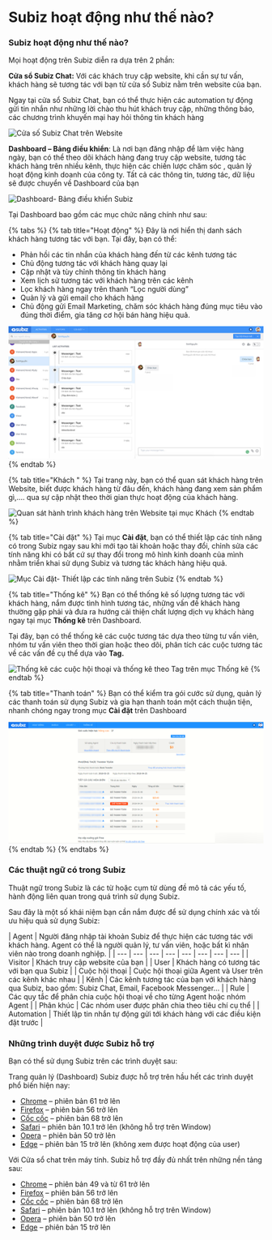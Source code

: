 # Subiz hoạt động như thế nào?

### Subiz hoạt động như thế nào?

Mọi hoạt động trên Subiz diễn ra dựa trên 2 phần:

**Cửa sổ Subiz Chat:** Với các khách truy cập website, khi cần sự tư vấn, khách hàng sẽ tương tác với bạn từ cửa sổ Subiz nằm trên website của bạn.

Ngay tại cửa sổ Subiz Chat, bạn có thể thực hiện các automation tự động gửi tin nhắn như những lời chào thu hút khách truy cập, những thông báo, các chương trình khuyến mại hay hỏi thông tin khách hàng

![C&#x1EED;a s&#x1ED1; Subiz Chat tr&#xEA;n Website](https://lh3.googleusercontent.com/7M5mGw28b_Bxw4egoojpNn7gWaNZjxlzKcEhPviQ6oGxETvtrIiVBfMWKVUmHMXcZ2fz5OLb2i05SzaR0gC6AN6gOfQWhSv-x91XFCFYPYUUyn3KJnAnaxJ9IBcIc2jfkzw12ul4)

**Dashboard – Bảng điều khiển**: Là nơi bạn đăng nhập để làm việc hàng ngày, bạn có thể theo dõi khách hàng đang truy cập website, tương tác khách hàng trên nhiều kênh, thực hiện các chiến lược chăm sóc , quản lý hoạt động kinh doanh của công ty. Tất cả các thông tin, tương tác, dữ liệu sẽ được chuyển về Dashboard của bạn

![Dashboard- B&#x1EA3;ng &#x111;i&#x1EC1;u khi&#x1EC3;n Subiz](https://lh5.googleusercontent.com/UVwvIoClWKiTqzfkJtAqsfVc0Qs6NJu3R3uUqcMpehEzho75SIWhGWMatGAoMTiAqiCkgQQJ03guoipbBQiRv5L6bjKlwv6t0FDnh1I8MlExj4_MPpsPaZuDU3Je1zlqM3BrSxDd)

Tại Dashboard bao gồm các mục chức năng chính như sau:

{% tabs %}
{% tab title="Hoạt động" %}
Đây là nơi hiển thị danh sách khách hàng tương tác với bạn. Tại đây, bạn có thể:

* Phản hồi các tin nhắn của khách hàng đến từ các kênh tương tác
* Chủ động tương tác với khách hàng quay lại
* Cập nhật và tùy chỉnh thông tin khách hàng
* Xem lịch sử tương tác với khách hàng trên các kênh
* Lọc khách hàng ngay trên thanh “Lọc người dùng” 
* Quản lý và gửi email cho khách hàng
* Chủ động gửi Email Marketing, chăm sóc khách hàng đúng mục tiêu vào đúng thời điểm, gia tăng cơ hội bán hàng hiệu quả.

![Danh s&#xE1;ch kh&#xE1;ch h&#xE0;ng t&#x1B0;&#x1A1;ng t&#xE1;c &#x111;&#x1B0;&#x1EE3;c hi&#x1EC3;n th&#x1ECB; tr&#xEA;n m&#x1EE5;c Ho&#x1EA1;t &#x111;&#x1ED9;ng](../../.gitbook/assets/subiz_messenger2.jpg)
{% endtab %}

{% tab title="Khách " %}
Tại trang này, bạn có thể quan sát khách hàng trên Website, biết được khách hàng từ đâu đến, khách hàng đang xem sản phẩm gì,.... qua sự cập nhật theo thời gian thực hoạt động của khách hàng. 

![Quan s&#xE1;t h&#xE0;nh tr&#xEC;nh kh&#xE1;ch h&#xE0;ng tr&#xEA;n Website t&#x1EA1;i m&#x1EE5;c Kh&#xE1;ch](https://lh5.googleusercontent.com/GR26TxtguDwlfd8xKzQs8bDcfx3XvTH30bsHvZgQH7Q-gUwKh0ee-3ZNSfqxdC3gkSqts2P1L7DyE-QEEVXUDT2tCAWKKDZNB6WRD0ymcdRmtQV9Zlib-hC0U1XZwKWOO9GA7xC2)
{% endtab %}

{% tab title="Cài đặt" %}
Tại mục **Cài đặt**, bạn có thể thiết lập các tính năng có trong Subiz ngay sau khi mới tạo tài khoản hoặc thay đổi, chỉnh sửa các tính năng khi có bất cứ sự thay đổi trong mô hình kinh doanh của mình nhằm triển khai sử dụng Subiz và tương tác khách hàng hiệu quả.

![M&#x1EE5;c C&#xE0;i &#x111;&#x1EB7;t- Thi&#x1EBF;t l&#x1EAD;p c&#xE1;c t&#xED;nh n&#x103;ng tr&#xEA;n Subiz](https://lh6.googleusercontent.com/Uo2dVWCRoOgzHGERvhgv05Hx4tZAdGRawKJCM1_ksp4yxFNJC5bVdsvLehvqcQnRqguZP6R4eLwDs29_jtE5VMPhGjRTNi1arU2g5gpwlUEpt-JQEk9sHMeTw3VR4SRAi5ie_RP-)
{% endtab %}

{% tab title="Thống kê" %}
Bạn có thể thống kê số lượng tương tác với khách hàng, nắm được tình hình tương tác, những vấn đề khách hàng thường gặp phải và đưa ra hướng cải thiện chất lượng dịch vụ khách hàng ngay tại mục **Thống kê** trên Dashboard. 

Tại đây, bạn có thể thống kê các cuộc tương tác dựa theo từng tư vấn viên, nhóm tư vấn viên theo thời gian hoặc theo dõi, phân tích các cuộc tương tác về các vấn đề cụ thể dựa vào **Tag.**

![Th&#x1ED1;ng k&#xEA; c&#xE1;c cu&#x1ED9;c h&#x1ED9;i tho&#x1EA1;i v&#xE0; th&#x1ED1;ng k&#xEA; theo Tag tr&#xEA;n m&#x1EE5;c Th&#x1ED1;ng k&#xEA;](https://lh5.googleusercontent.com/aDTSDiWS14Qtu8D2mMVN0eg2ku3TTXpDya7Jfn2npzU7jJEmGOQZMoSyPQWDcGkNdLycu7P0mdarOKr1shpKb1nwslpbALXrEbZPt-2lRWIchX0anDUNRM5PcTj1Q_eH0POz4OpR)
{% endtab %}

{% tab title="Thanh toán" %}
Bạn có thể kiểm tra gói cước sử dụng, quản lý các thanh toán sử dụng Subiz và gia hạn thanh toán một cách thuận tiện, nhanh chóng ngay trong mục **Cài đặt** trên Dashboard

![Qu&#x1EA3;n l&#xFD; v&#xE0; gia h&#x1EA1;n g&#xF3;i c&#x1B0;&#x1EDB;c s&#x1EED; d&#x1EE5;ng t&#x1EA1;i m&#x1EE5;c Thanh to&#xE1;n](../../.gitbook/assets/screenshot_48.png)
{% endtab %}
{% endtabs %}

### **Các thuật ngữ có trong Subiz**

Thuật ngữ trong Subiz là các từ hoặc cụm từ dùng đề mô tả các yếu tố, hành động liên quan trong quá trình sử dụng Subiz.

Sau đây là một số khái niệm bạn cần nắm được để sử dụng chính xác và tối ưu hiệu quả sử dụng Subiz:

| Agent | Người đăng nhập tài khoản Subiz để thực hiện các tương tác với khách hàng. Agent có thể là người quản lý, tư vấn viên, hoặc bất kì nhân viên nào trong doanh nghiệp. |
| --- | --- | --- | --- | --- | --- | --- | --- |
| Visitor | Khách truy cập website của bạn |
| User | Khách  hàng có tương tác với bạn qua Subiz |
| Cuộc hội thoại | Cuộc hội thoại giữa Agent và User trên các kênh khác nhau |
| Kênh | Các kênh tương tác của bạn với khách hàng qua Subiz, bao gồm: Subiz Chat, Email, Facebook Messenger… |
| Rule | Các quy tắc để phân chia cuộc hội thoại về cho từng Agent hoặc nhóm Agent |
| Phân khúc | Các nhóm user được phân chia theo tiêu chí cụ thể |
| Automation | Thiết lập tin nhắn tự động gửi tới khách hàng với các điều kiện đặt trước |

### Những trình duyệt được Subiz hỗ trợ

Bạn có thể sử dụng Subiz trên các trình duyệt sau:

Trang quản lý \(Dashboard\) Subiz được hỗ trợ trên hầu hết các trình duyệt phổ biến hiện nay:

* ​[Chrome](http://www.google.com/chrome/) – phiên bản 61 trở lên
* ​[Firefox](http://www.firefox.com/) – phiên bản 56 trở lên
* ​[Cốc cốc](https://coccoc.com/vi/en) – phiên bản 68 trở lên
* ​[Safari](http://www.apple.com/safari/) – phiên bản 10.1 trở lên \(không hỗ trợ trên Window\)
* ​[Opera](https://www.opera.com/) – phiên bản 50 trở lên
* ​[Edge](https://www.microsoft.com/en-us/windows/microsoft-edge) – phiên bản 15 trở lên \(không xem được hoạt động của user\)

Với Cửa sổ chat trên máy tính. Subiz hỗ trợ đầy đủ nhất trên những nền tảng sau:

* ​[Chrome](http://www.google.com/chrome/) – phiên bản 49 và từ 61 trở lên
* ​[Firefox](http://www.firefox.com/) – phiên bản 56 trở lên
* ​[Cốc cốc](https://coccoc.com/vi/en) – phiên bản 68 trở lên
* ​[Safari](http://www.apple.com/safari/) – phiên bản 10.1 trở lên \(không hỗ trợ trên Window\)
* ​[Opera](https://www.opera.com/) – phiên bản 50 trở lên
* ​[Edge](https://www.microsoft.com/en-us/windows/microsoft-edge) – phiên bản 15 trở lên

